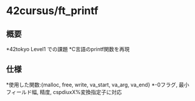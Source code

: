 # 42cursus/ft_printf

## 概要
*42tokyo Level1 での課題
*C言語のprintf関数を再現

## 仕様
*使用した関数:{malloc, free, write, va_start, va_arg, va_end}
*-0フラグ, 最小フィールド幅, 精度, cspdiuxX%変換指定子に対応
